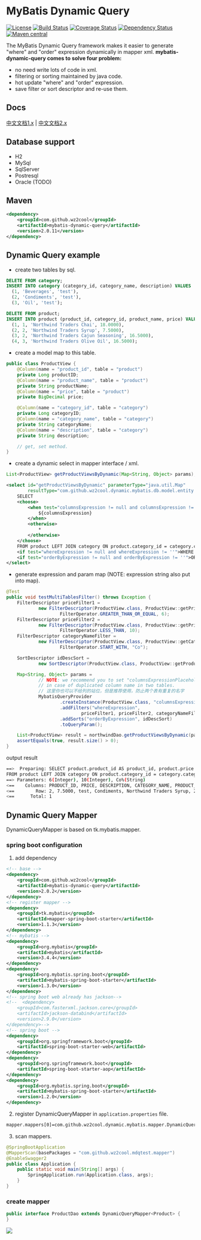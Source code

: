MyBatis Dynamic Query
=====================================

[![License](http://img.shields.io/:license-apache-brightgreen.svg)](http://www.apache.org/licenses/LICENSE-2.0.html)
[![Build Status](https://travis-ci.org/wz2cool/mybatis-dynamic-query.svg?branch=master)](https://travis-ci.org/wz2cool/mybatis-dynamic-query)
[![Coverage Status](https://coveralls.io/repos/github/wz2cool/mybatis-dynamic-query/badge.svg?branch=master)](https://coveralls.io/github/wz2cool/mybatis-dynamic-query?branch=master)
[![Dependency Status](https://www.versioneye.com/user/projects/597283ce368b08005906060c/badge.svg?style=flat-square)](https://www.versioneye.com/user/projects/597283ce368b08005906060c)
[![Maven central](https://maven-badges.herokuapp.com/maven-central/com.github.wz2cool/mybatis-dynamic-query/badge.svg)](https://maven-badges.herokuapp.com/maven-central/com.github.wz2cool/mybatis-dynamic-query)

The MyBatis Dynamic Query framework makes it easier to generate "where" and "order" expression dynamically in mapper xml.
<b>mybatis-dynamic-query comes to solve four problem:</b>
- no need write lots of code in xml.
- filtering or sorting maintained by java code.
- hot update "where" and "order" expression. 
- save filter or sort descriptor and re-use them.

## Docs
[中文文档1.x](https://wz2cool.gitbooks.io/mybatis-dynamic-query-zh-cn/content/)
|
[中文文档2.x](https://wz2cool.gitbooks.io/mybatis-dynamic-query-2-0-zh-cn/content/)

## Database support
- H2
- MySql
- SqlServer
- Postresql
- Oracle (TODO)

## Maven
```xml
<dependency>
    <groupId>com.github.wz2cool</groupId>
    <artifactId>mybatis-dynamic-query</artifactId>
    <version>2.0.11</version>
</dependency>
```

## Dynamic Query example
- create two tables by sql.
```sql
DELETE FROM category;
INSERT INTO category (category_id, category_name, description) VALUES
  (1, 'Beverages', 'test'),
  (2, 'Condiments', 'test'),
  (3, 'Oil', 'test');

DELETE FROM product;
INSERT INTO product (product_id, category_id, product_name, price) VALUES
  (1, 1, 'Northwind Traders Chai', 18.0000),
  (2, 2, 'Northwind Traders Syrup', 7.5000),
  (3, 2, 'Northwind Traders Cajun Seasoning', 16.5000),
  (4, 3, 'Northwind Traders Olive Oil', 16.5000);
```
- create a model map to this table.
```java
public class ProductView {
    @Column(name = "product_id", table = "product")
    private Long productID;
    @Column(name = "product_name", table = "product")
    private String productName;
    @Column(name = "price", table = "product")
    private BigDecimal price;

    @Column(name = "category_id", table = "category")
    private Long categoryID;
    @Column(name = "category_name", table = "category")
    private String categoryName;
    @Column(name = "description", table = "category")
    private String description;

    // get, set method.
}
```
- create a dynamic select in mapper interface / xml.
```java
List<ProductView> getProductViewsByDynamic(Map<String, Object> params);
```
```xml
<select id="getProductViewsByDynamic" parameterType="java.util.Map"
        resultType="com.github.wz2cool.dynamic.mybatis.db.model.entity.view.ProductView">
    SELECT
    <choose>
        <when test="columnsExpression != null and columnsExpression !=''">
            ${columnsExpression}
        </when>
        <otherwise>
            *
        </otherwise>
    </choose>
    FROM product LEFT JOIN category ON product.category_id = category.category_id
    <if test="whereExpression != null and whereExpression != ''">WHERE ${whereExpression}</if>
    <if test="orderByExpression != null and orderByExpression != ''">ORDER BY ${orderByExpression}</if>
</select>
```
- generate expression and param map (NOTE: expression string also put into map).
```java
@Test
public void testMultiTablesFilter() throws Exception {
    FilterDescriptor priceFilter1 =
            new FilterDescriptor(ProductView.class, ProductView::getPrice,
                    FilterOperator.GREATER_THAN_OR_EQUAL, 6);
    FilterDescriptor priceFilter2 =
            new FilterDescriptor(ProductView.class, ProductView::getPrice,
                    FilterOperator.LESS_THAN, 10);
    FilterDescriptor categoryNameFilter =
            new FilterDescriptor(ProductView.class, ProductView::getCategoryName,
                    FilterOperator.START_WITH, "Co");

    SortDescriptor idDescSort =
            new SortDescriptor(ProductView.class, ProductView::getProductID, SortDirection.DESC);

    Map<String, Object> params =
            // NOTE: we recommend you to set "columnsExpressionPlaceholder"
            // in case of duplicated column name in two tables.
            // 这里你也可以不给列的站位，但是推荐使用，防止两个表有重复的名字
            MybatisQueryProvider
                    .createInstance(ProductView.class, "columnsExpression")
                    .addFilters("whereExpression",
                            priceFilter1, priceFilter2, categoryNameFilter)
                    .addSorts("orderByExpression", idDescSort)
                    .toQueryParam();

    List<ProductView> result = northwindDao.getProductViewsByDynamic(params);
    assertEquals(true, result.size() > 0);
}
```
output result
```bash
==>  Preparing: SELECT product.product_id AS product_id, product.price AS price, category.description AS description, category.category_name AS category_name, product.product_name AS product_name, category.category_id AS category_id 
FROM product LEFT JOIN category ON product.category_id = category.category_id WHERE (product.price >= ? AND product.price < ? AND category.category_name LIKE ?) 
==> Parameters: 6(Integer), 10(Integer), Co%(String)
<==    Columns: PRODUCT_ID, PRICE, DESCRIPTION, CATEGORY_NAME, PRODUCT_NAME, CATEGORY_ID
<==        Row: 2, 7.5000, test, Condiments, Northwind Traders Syrup, 2
<==      Total: 1
```

## Dynamic Query Mapper
DynamicQueryMapper is based on tk.mybatis.mapper.
### spring boot configuration
1. add dependency
```xml
<!-- base -->
<dependency>
    <groupId>com.github.wz2cool</groupId>
    <artifactId>mybatis-dynamic-query</artifactId>
    <version>2.0.2</version>
</dependency>
<!-- register mapper -->
<dependency>
    <groupId>tk.mybatis</groupId>
    <artifactId>mapper-spring-boot-starter</artifactId>
    <version>1.1.3</version>
</dependency>
<!-- mybatis -->
<dependency>
    <groupId>org.mybatis</groupId>
    <artifactId>mybatis</artifactId>
    <version>3.4.4</version>
</dependency>
<dependency>
    <groupId>org.mybatis.spring.boot</groupId>
    <artifactId>mybatis-spring-boot-starter</artifactId>
    <version>1.3.0</version>
</dependency>
<!-- spring boot web already has jackson-->
<!--  <dependency>
    <groupId>com.fasterxml.jackson.core</groupId>
    <artifactId>jackson-databind</artifactId>
    <version>2.9.0</version>
</dependency>-->
<!-- spring boot -->
<dependency>
    <groupId>org.springframework.boot</groupId>
    <artifactId>spring-boot-starter-web</artifactId>
</dependency>
<dependency>
    <groupId>org.springframework.boot</groupId>
    <artifactId>spring-boot-starter-aop</artifactId>
</dependency>
<dependency>
    <groupId>org.mybatis.spring.boot</groupId>
    <artifactId>mybatis-spring-boot-starter</artifactId>
    <version>1.2.0</version>
</dependency>
```
2. register DynamicQueryMapper in `application.properties` file.
```bash
mapper.mappers[0]=com.github.wz2cool.dynamic.mybatis.mapper.DynamicQueryMapper
```
3. scan mappers.
```java
@SpringBootApplication
@MapperScan(basePackages = "com.github.wz2cool.mdqtest.mapper")
@EnableSwagger2
public class Application {
    public static void main(String[] args) {
        SpringApplication.run(Application.class, args);
    }
}
```
### create mapper 
```java
public interface ProductDao extends DynamicQueryMapper<Product> {
}
```
![](https://raw.githubusercontent.com/wz2cool/markdownPhotos/master/res/20170815143538.png?_=7365737)
